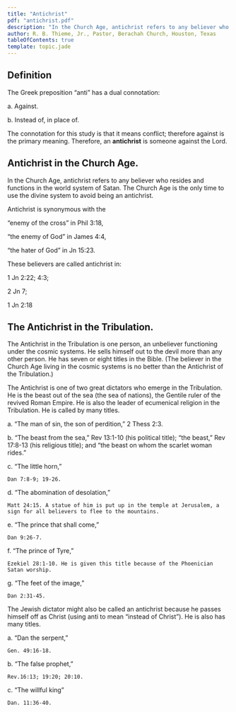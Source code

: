 ```yaml
---
title: "Antichrist"
pdf: "antichrist.pdf"
description: "In the Church Age, antichrist refers to any believer who resides and functions in the world system of Satan."
author: R. B. Thieme, Jr., Pastor, Berachah Church, Houston, Texas
tableOfContents: true
template: topic.jade
---
```


Definition
----------

The Greek preposition “anti” has a dual connotation:

a. Against.

b. Instead of, in place of.

The connotation for this study is that it means conflict; therefore
against is the primary meaning. Therefore, an **antichrist** is someone
against the Lord.

Antichrist in the Church Age.
-----------------------------

In the Church Age, antichrist refers to any believer who resides and
functions in the world system of Satan. The Church Age is the only time
to use the divine system to avoid being an antichrist.

Antichrist is synonymous with the

“enemy of the cross” in Phil 3:18,

“the enemy of God” in James 4:4,

“the hater of God” in Jn 15:23.

These believers are called antichrist in:

1 Jn 2:22; 4:3;

2 Jn 7;

1 Jn 2:18

The Antichrist in the Tribulation.
----------------------------------

The Antichrist in the Tribulation is one person, an unbeliever
functioning under the cosmic systems. He sells himself out to the devil
more than any other person. He has seven or eight titles in the Bible.
(The believer in the Church Age living in the cosmic systems is no
better than the Antichrist of the Tribulation.)

The Antichrist is one of two great dictators who emerge in the
Tribulation. He is the beast out of the sea (the sea of nations), the
Gentile ruler of the revived Roman Empire. He is also the leader of
ecumenical religion in the Tribulation. He is called by many titles.

a.  “The man of sin, the son of perdition,” 2 Thess 2:3.

b.  “The beast from the sea,” Rev 13:1-10 (his political title); “the
    beast,” Rev 17:8-13 (his religious title); and “the beast on whom the
    scarlet woman rides.”

c.  “The little horn,”

    Dan 7:8-9; 19-26.

d.  “The abomination of desolation,”

    Matt 24:15. A statue of him is put up in the temple at Jerusalem, a
    sign for all believers to flee to the mountains.

e.  “The prince that shall come,”

    Dan 9:26-7.

f.  “The prince of Tyre,”

    Ezekiel 28:1-10. He is given this title because of the Phoenician
    Satan worship.

g.  “The feet of the image,”

    Dan 2:31-45.

The Jewish dictator might also be called an antichrist because he passes
himself off as Christ (using anti to mean “instead of Christ”). He is
also has many titles.

a.  “Dan the serpent,”

    Gen. 49:16-18.

b.  “The false prophet,”

    Rev.16:13; 19:20; 20:10.

c.  “The willful king”
  
    Dan. 11:36-40.
